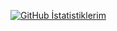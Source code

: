 [![GitHub İstatistiklerim](https://github-readme-stats.vercel.app/api?sercwn=anuraghazra)](https://github.com/anuraghazra/github-readme-stats)
